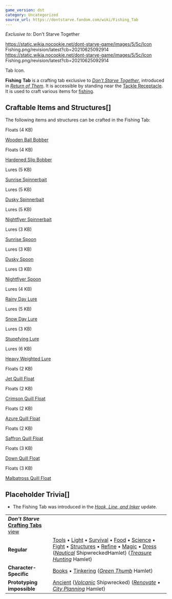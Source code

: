 ```yaml
---
game_version: dst
category: Uncategorized
source_url: https://dontstarve.fandom.com/wiki/Fishing_Tab
---
```


*Exclusive to:* Don't Starve Together

 https://static.wikia.nocookie.net/dont-starve-game/images/5/5c/Icon Fishing.png/revision/latest?cb=20210625092914 https://static.wikia.nocookie.net/dont-starve-game/images/5/5c/Icon Fishing.png/revision/latest?cb=20210625092914 

Tab Icon.

 

**Fishing** **Tab** is a crafting tab exclusive to *[Don't Starve Together](/wiki/Don%27t_Starve_Together "Don't Starve Together")*, introduced in *[Return of Them](/wiki/Return_of_Them "Return of Them")*. It is accessible by standing near the [Tackle Receptacle](/wiki/Tackle_Receptacle "Tackle Receptacle"). It is used to craft various items for [fishing](/wiki/Sea_Fishing_Rod "Sea Fishing Rod").

## Craftable Items and Structures[]

The following items and structures can be crafted in the Fishing Tab:

Floats (4 KB)

[Wooden Ball Bobber](/wiki/Floats "Floats")

Floats (4 KB)

[Hardened Slip Bobber](/wiki/Floats "Floats")

Lures (5 KB)

[Sunrise Spinnerbait](/wiki/Lures "Lures")

Lures (5 KB)

[Dusky Spinnerbait](/wiki/Lures "Lures")

Lures (5 KB)

[Nightflyer Spinnerbait](/wiki/Lures "Lures")

Lures (3 KB)

[Sunrise Spoon](/wiki/Lures "Lures")

Lures (3 KB)

[Dusky Spoon](/wiki/Lures "Lures")

Lures (3 KB)

[Nightflyer Spoon](/wiki/Lures "Lures")

Lures (4 KB)

[Rainy Day Lure](/wiki/Lures "Lures")

Lures (5 KB)

[Snow Day Lure](/wiki/Lures "Lures")

Lures (3 KB)

[Stupefying Lure](/wiki/Lures "Lures")

Lures (6 KB)

[Heavy Weighted Lure](/wiki/Lures "Lures")

Floats (2 KB)

[Jet Quill Float](/wiki/Floats "Floats")

Floats (2 KB)

[Crimson Quill Float](/wiki/Floats "Floats")

Floats (2 KB)

[Azure Quill Float](/wiki/Floats "Floats")

Floats (2 KB)

[Saffron Quill Float](/wiki/Floats "Floats")

Floats (3 KB)

[Down Quill Float](/wiki/Floats "Floats")

Floats (3 KB)

[Malbatross Quill Float](/wiki/Floats "Floats")

## Placeholder Trivia[]

* The Fishing Tab was introduced in the *[Hook, Line, and Inker](/wiki/Return_of_Them#Hook,_Line,_and_Inker "Return of Them")* update.

|  |  |
| --- | --- |
| ***Don't Starve* [Crafting Tabs](/wiki/Category:Game_Tabs "Category:Game Tabs")** [view](/wiki/Template:Tabs "Template:Tabs") | |
| **Regular** | [Tools](/wiki/Tools_Tab "Tools Tab") • [Light](/wiki/Light_Tab "Light Tab") • [Survival](/wiki/Survival_Tab "Survival Tab") • [Food](/wiki/Food_Tab "Food Tab") • [Science](/wiki/Science_Tab "Science Tab") • [Fight](/wiki/Fight_Tab "Fight Tab") • [Structures](/wiki/Structures_Tab "Structures Tab") • [Refine](/wiki/Refine_Tab "Refine Tab") • [Magic](/wiki/Magic_Tab "Magic Tab") • [Dress](/wiki/Dress_Tab "Dress Tab") (*[Nautical](/wiki/Nautical_Tab "Nautical Tab")* ShipwreckedHamlet) (*[Treasure Hunting](/wiki/Treasure_Hunting_Tab "Treasure Hunting Tab")* Hamlet) |
| **Character-Specific** | [Books](/wiki/Books_Tab "Books Tab") • [Tinkering](/wiki/Tinkering_Tab "Tinkering Tab") (*[Green Thumb](/wiki/Green_Thumb_Tab "Green Thumb Tab")* Hamlet) |
| **Prototyping impossible** | [Ancient](/wiki/Ancient_Tab "Ancient Tab") (*[Volcanic](/wiki/Volcanic_Tab "Volcanic Tab")* Shipwrecked) (*[Renovate](/wiki/Renovate_Tab "Renovate Tab") • [City Planning](/wiki/City_Planning_Tab "City Planning Tab")* Hamlet) |